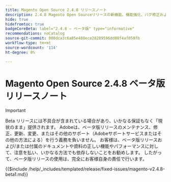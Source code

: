 ```yaml
---
title: Magento Open Source 2.4.8 リリースノート
description: 2.4.8 Magento Open Sourceリリースの新機能、機能強化、バグ修正および既知の問題について説明します。
hide: true
hidefromtoc: true
badgeCoreBeta: label="2.4.8 – ベータ版" type="informative"
recommendations: noCatalog
source-git-commit: 000dca3c6a85e480ece28289596dd88f4af058fb
workflow-type: tm+mt
source-wordcount: '114'
ht-degree: 0%

---
```



# Magento Open Source 2.4.8 ベータ版リリースノート

>[!IMPORTANT]
>
>Beta リリースには不具合が含まれている場合があり、いかなる保証もなく「現状のまま」提供されます。 Adobeは、ベータ版リリースのメンテナンス、修正、更新、変更、またはその他のサポート（Adobeサポートサービスまたはその他の方法による）を行う義務を負いません。 お客様は、ベータ版リリースおよび/または付属のドキュメントや資料の正しい機能やパフォーマンスに対して、注意を払い、いかなる方法でも依存しないことをお勧めします。 したがって、ベータ版リリースの使用は、完全にお客様自身の責任で行います。

{{$include /help/_includes/templated/release/fixed-issues/magento-v2.4.8-beta1.md}}
